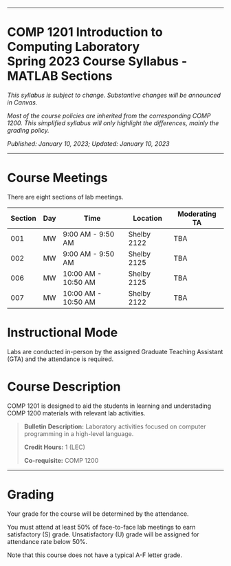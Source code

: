 
---

# COMP 1201 Introduction to Computing Laboratory <br> Spring 2023 Course Syllabus - MATLAB Sections

*This syllabus is subject to change. Substantive changes will be announced in Canvas.*

*Most of the course policies are inherited from the corresponding COMP 1200. This simplified syllabus will only
highlight the differences, mainly the grading policy.*

*Published: January 10, 2023; Updated: January 10, 2023*

---


# Course Meetings

There are eight sections of lab meetings.

Section | Day | Time | Location  | Moderating TA
------- | --- | ---- | --------  | -------------
001     | MW | 9:00 AM - 9:50 AM  | Shelby 2122    | TBA 
002     | MW | 9:00 AM - 9:50 AM  | Shelby 2125    | TBA 
006     | MW | 10:00 AM - 10:50 AM  | Shelby 2125  | TBA 
007     | MW | 10:00 AM - 10:50 AM  | Shelby 2122  | TBA 

# Instructional Mode

Labs are conducted in-person by the assigned Graduate Teaching Assistant (GTA) and the attendance is required.

# Course Description

COMP 1201 is designed to aid the students in learning and understading COMP 1200 materials with relevant lab activities.

>**Bulletin Description:**  Laboratory activities focused on computer programming in a high-level language.
>
>**Credit Hours:** 1 (LEC)
>
>**Co-requisite:** COMP 1200



---

# Grading

Your grade for the course will be determined by the attendance.

You must attend at least 50% of face-to-face lab meetings to earn satisfactory (S) grade.
Unsatisfactory (U) grade will be assigned for attendance rate below 50%.

Note that this course does not have a typical A-F letter grade.

